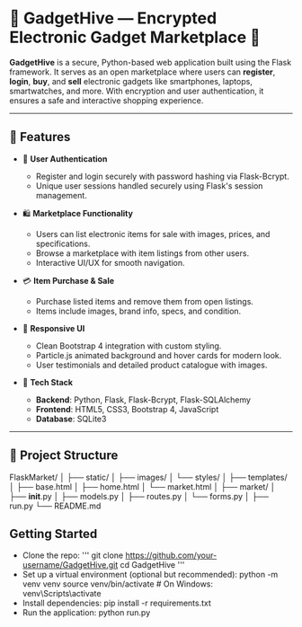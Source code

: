 # 📱 GadgetHive — Encrypted Electronic Gadget Marketplace 🛒

**GadgetHive** is a secure, Python-based web application built using the Flask framework. It serves as an open marketplace where users can **register**, **login**, **buy**, and **sell** electronic gadgets like smartphones, laptops, smartwatches, and more. With encryption and user authentication, it ensures a safe and interactive shopping experience.

---

## 🚀 Features

- 🔐 **User Authentication**
  - Register and login securely with password hashing via Flask-Bcrypt.
  - Unique user sessions handled securely using Flask's session management.

- 🛍️ **Marketplace Functionality**
  - Users can list electronic items for sale with images, prices, and specifications.
  - Browse a marketplace with item listings from other users.
  - Interactive UI/UX for smooth navigation.

- 💳 **Item Purchase & Sale**
  - Purchase listed items and remove them from open listings.
  - Items include images, brand info, specs, and condition.

- 🎨 **Responsive UI**
  - Clean Bootstrap 4 integration with custom styling.
  - Particle.js animated background and hover cards for modern look.
  - User testimonials and detailed product catalogue with images.

- 🧱 **Tech Stack**
  - **Backend**: Python, Flask, Flask-Bcrypt, Flask-SQLAlchemy
  - **Frontend**: HTML5, CSS3, Bootstrap 4, JavaScript
  - **Database**: SQLite3

---

## 📁 Project Structure

FlaskMarket/
│
├── static/
│   ├── images/
│   └── styles/
│
├── templates/
│   ├── base.html
│   ├── home.html
│   └── market.html
│
├── market/
│   ├── __init__.py
│   ├── models.py
│   ├── routes.py
│   └── forms.py
│
├── run.py
└── README.md

## Getting Started

- Clone the repo:
  '''
  git clone https://github.com/your-username/GadgetHive.git
  cd GadgetHive
  '''
- Set up a virtual environment (optional but recommended):
  python -m venv venv
  source venv/bin/activate   # On Windows: venv\Scripts\activate
- Install dependencies:
  pip install -r requirements.txt
-  Run the application:
  python run.py
